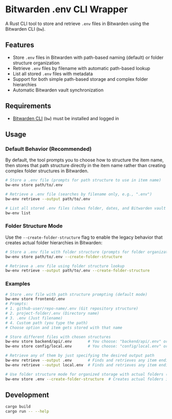 # Bitwarden .env CLI Wrapper

A Rust CLI tool to store and retrieve `.env` files in Bitwarden using the Bitwarden CLI (`bw`).

## Features
- Store `.env` files in Bitwarden with path-based naming (default) or folder structure organization
- Retrieve `.env` files by filename with automatic path-based lookup
- List all stored `.env` files with metadata
- Support for both simple path-based storage and complex folder hierarchies
- Automatic Bitwarden vault synchronization

## Requirements
- [Bitwarden CLI](https://bitwarden.com/help/cli/) (`bw`) must be installed and logged in

## Usage

### Default Behavior (Recommended)

By default, the tool prompts you to choose how to structure the item name, then stores that path structure directly in the item name rather than creating complex folder structures in Bitwarden.

```sh
# Store a .env file (prompts for path structure to use in item name)
bw-env store path/to/.env

# Retrieve a .env file (searches by filename only, e.g., ".env")
bw-env retrieve --output path/to/.env

# List all stored .env files (shows folder, dates, and Bitwarden vault link)
bw-env list
```

### Folder Structure Mode

Use the `--create-folder-structure` flag to enable the legacy behavior that creates actual folder hierarchies in Bitwarden:

```sh
# Store a .env file with folder structure (prompts for folder organization)
bw-env store path/to/.env --create-folder-structure

# Retrieve a .env file using folder structure lookup
bw-env retrieve --output path/to/.env --create-folder-structure
```

### Examples

```sh
# Store .env file with path structure prompting (default mode)
bw-env store frontend/.env
# Prompts:
# 1. github-user/repo-name/.env (Git repository structure)
# 2. project-folder/.env (Directory name) 
# 3. .env (Just filename)
# 4. Custom path (you type the path)
# Choose option and item gets stored with that name

# Store different files with chosen structures
bw-env store backend/api/.env       # You choose: "backend/api/.env" or "api/.env" etc.
bw-env store config/local.env       # You choose: "config/local.env" or "local.env" etc.

# Retrieve any of them by just specifying the desired output path
bw-env retrieve --output .env       # Finds and retrieves any item ending with ".env"
bw-env retrieve --output local.env  # Finds and retrieves any item ending with "local.env"

# Use folder structure mode for organized storage with actual folders (legacy behavior)
bw-env store .env --create-folder-structure  # Creates actual folders in Bitwarden
```

## Development

```sh
cargo build
cargo run -- --help
```
